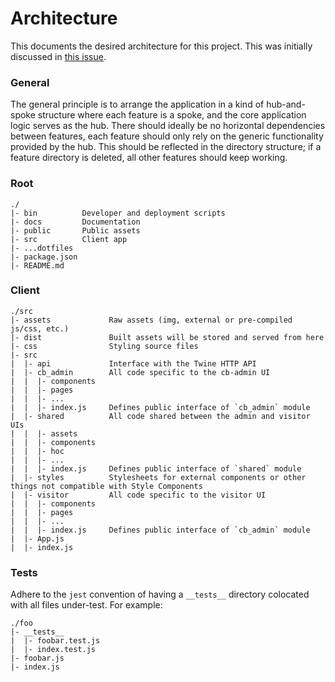# Architecture

This documents the desired architecture for this project. This was initially discussed in [this issue](https://github.com/TwinePlatform/twine-visitor/issues/212).

### General

The general principle is to arrange the application in a kind of hub-and-spoke structure where each feature is a spoke, and the core application logic serves as the hub. There should ideally be no horizontal dependencies between features, each feature should only rely on the generic functionality provided by the hub. This should be reflected in the directory structure; if a feature directory is deleted, all other features should keep working.

### Root

```
./
|- bin          Developer and deployment scripts
|- docs         Documentation
|- public       Public assets
|- src          Client app
|- ...dotfiles
|- package.json
|- README.md
```

### Client
```
./src
|- assets             Raw assets (img, external or pre-compiled js/css, etc.)
|- dist               Built assets will be stored and served from here
|- css                Styling source files
|- src
|  |- api             Interface with the Twine HTTP API
|  |- cb_admin        All code specific to the cb-admin UI
|  |  |- components
|  |  |- pages
|  |  |- ...
|  |  |- index.js     Defines public interface of `cb_admin` module
|  |- shared          All code shared between the admin and visitor UIs
|  |  |- assets
|  |  |- components
|  |  |- hoc
|  |  |- ...
|  |  |- index.js     Defines public interface of `shared` module
|  |- styles          Stylesheets for external components or other things not compatible with Style Components
|  |- visitor         All code specific to the visitor UI
|  |  |- components
|  |  |- pages
|  |  |- ...
|  |  |- index.js     Defines public interface of `cb_admin` module
|  |- App.js
|  |- index.js
```

### Tests

Adhere to the `jest` convention of having a `__tests__` directory colocated with all files under-test. For example:

```
./foo
|- __tests__
|  |- foobar.test.js
|  |- index.test.js
|- foobar.js
|- index.js
```

